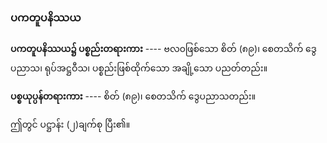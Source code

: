 ### ပကတူပနိဿယ

**ပကတူပနိဿယ၌ ပစ္စည်းတရားကား** ---- ဗလ၀ဖြစ်သော စိတ် (၈၉)၊ စေတသိက် ဒွေပညာသ၊ ရုပ်အဋ္ဌဝီသ၊
ပစ္စည်းဖြစ်ထိုက်သော အချို့သော ပညတ်တည်း။

**ပစ္စယုပ္ပန်တရားကား** ---- စိတ် (၈၉)၊ စေတသိက် ဒွေပညာသတည်း။

ဤတွင် ပဋ္ဌာန်း (၂)ချက်စု ပြီး၏။